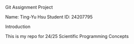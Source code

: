 Git Assignment Project

Name: Ting-Yu Hsu
Student ID: 24207795

Introduction

This is my repo for 24/25 Scientific Programming Concepts